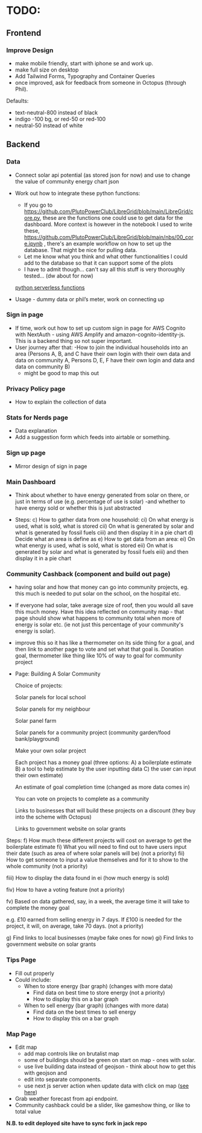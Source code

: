 # TODO:

## Frontend

### Improve Design

- make mobile friendly, start with iphone se and work up.
- make full size on desktop
- Add Tailwind Forms, Typography and Container Queries
- once improved, ask for feedback from someone in Octopus (through Phil).

Defaults:

- text-neutral-800 instead of black
- indigo -100 bg, or red-50 or red-100
- neutral-50 instead of white

## Backend

### Data

- Connect solar api potential (as stored json for now) and use to change the value of community energy chart json

- Work out how to integrate these python functions:

  - If you go to https://github.com/PlutoPowerClub/LibreGrid/blob/main/LibreGrid/core.py, these are the functions one could use to get data for the dashboard. More context is however in the notebook I used to write these, https://github.com/PlutoPowerClub/LibreGrid/blob/main/nbs/00_core.ipynb , there's an example workflow on how to set up the database. That might be nice for pulling data.
  - Let me know what you think and what other functionalities I could add to the database so that it can support some of the plots
  - I have to admit though... can't say all this stuff is very thoroughly tested... (dw about for now)

  [python serverless functions](https://www.reddit.com/r/nextjs/comments/1brms6j/python_serverless_function_with_next_js/)

- Usage - dummy data or phil’s meter, work on connecting up

### Sign in page

- If time, work out how to set up custom sign in page for AWS Cognito with NextAuth - using AWS Amplify and amazon-cognito-identity-js. This is a backend thing so not super important.
- User journey after that:
  -How to join the individual households into an area (Persons A, B, and C have their own login with their own data and data on community A, Persons D, E, F have their own login and data and data on community B)
  - might be good to map this out

### Privacy Policy page

- How to explain the collection of data

### Stats for Nerds page

- Data explanation
- Add a suggestion form which feeds into airtable or something.

### Sign up page

- Mirror design of sign in page

### Main Dashboard

- Think about whether to have energy generated from solar on there, or just in terms of use (e.g. percentage of use is solar)
  -and whether to have energy sold or whether this is just abstracted

- Steps:
  c) How to gather data from one household:
  ci) On what energy is used, what is sold, what is stored
  cii) On what is generated by solar and what is generated by fossil fuels
  ciii) and then display it in a pie chart
  d) Decide what an area is define as
  e) How to get data from an area:
  ei) On what energy is used, what is sold, what is stored
  eii) On what is generated by solar and what is generated by fossil fuels
  eiii) and then display it in a pie chart

### Community Cashback (component and build out page)

- having solar and how that money can go into community projects, eg. this much is needed to put solar on the school, on the hospital etc.

- If everyone had solar, take average size of roof, then you would all save this much money. Have this idea reflected on community map - that page should show what happens to community total when more of energy is solar etc. (ie not just this percentage of your community's energy is solar).

- improve this so it has like a thermometer on its side thing for a goal, and then link to another page to vote and set what that goal is. Donation goal, thermometer like thing like 10% of way to goal for community project
- Page:
  Building A Solar Community

  Choice of projects:

  Solar panels for local school

  Solar panels for my neighbour

  Solar panel farm

  Solar panels for a community project (community garden/food bank/playground)

  Make your own solar project

  Each project has a money goal (three options: A) a boilerplate estimate B) a tool to help estimate by the user inputting data C) the user can input their own estimate)

  An estimate of goal completion time (changed as more data comes in)

  You can vote on projects to complete as a community

  Links to businesses that will build these projects on a discount (they buy into the scheme with Octopus)

  Links to government website on solar grants

Steps:
f) How much these different projects will cost on average to get the boilerplate estimate
fi) What you will need to find out to have users input their date (such as area of where solar panels will be) (not a priority)
fii) How to get someone to input a value themselves and for it to show to the whole community (not a priority)

fiii) How to display the data found in ei (how much energy is sold)

fiv) How to have a voting feature (not a priority)

fv) Based on data gathered, say, in a week, the average time it will take to complete the money goal

e.g. £10 earned from selling energy in 7 days. If £100 is needed for the project, it will, on average, take 70 days. (not a priority)

g) Find links to local businesses (maybe fake ones for now)
gi) Find links to government website on solar grants

### Tips Page

- Fill out properly
- Could include:
  - When to store energy (bar graph) (changes with more data)
    - Find data on best time to store energy (not a priority)
    - How to display this on a bar graph
  - When to sell energy (bar graph) (changes with more data)
    - Find data on the best times to sell energy
    - How to display this on a bar graph

### Map Page

- Edit map
  - add map controls like on brutalist map
  - some of buildings should be green on start on map - ones with solar.
  - use live building data instead of geojson - think about how to get this with geojson and
  - edit into separate components.
  - use next js server action when update data with click on map ([see here](https://www.youtube.com/watch?v=O94ESaJtHtM))
- Grab weather forecast from api endpoint.
- Community cashback could be a slider, like gameshow thing, or like to total value

**N.B. to edit deployed site have to sync fork in jack repo**
